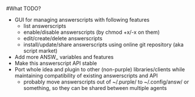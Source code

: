 #What TODO?
  * GUI for managing answerscripts with following features
    * list answerscripts
    * enable/disable answerscripts (by chmod +x/-x on them)
    * edit/create/delete answerscripts
    * install/update/share answerscripts using online git repository (aka script market)
  * Add more ANSW_ variables and features
  * Make this answerscript API stable
  * Port whole idea and plugin to other (non-purple) libraries/clients while maintaining compatibility of existing answerscripts and API
    * probably move answerscripts out of ~/.purple/ to ~/.config/answ/ or something, so they can be shared between multiple agents
